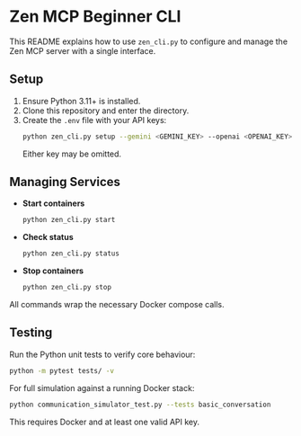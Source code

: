 # Zen MCP Beginner CLI

This README explains how to use `zen_cli.py` to configure and manage the Zen MCP server with a single interface.

## Setup
1. Ensure Python 3.11+ is installed.
2. Clone this repository and enter the directory.
3. Create the `.env` file with your API keys:
   ```bash
   python zen_cli.py setup --gemini <GEMINI_KEY> --openai <OPENAI_KEY>
   ```
   Either key may be omitted.

## Managing Services
- **Start containers**
  ```bash
  python zen_cli.py start
  ```
- **Check status**
  ```bash
  python zen_cli.py status
  ```
- **Stop containers**
  ```bash
  python zen_cli.py stop
  ```

All commands wrap the necessary Docker compose calls.

## Testing
Run the Python unit tests to verify core behaviour:
```bash
python -m pytest tests/ -v
```
For full simulation against a running Docker stack:
```bash
python communication_simulator_test.py --tests basic_conversation
```
This requires Docker and at least one valid API key.
